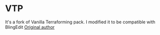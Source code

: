 # VTP
It's a fork of Vanilla Terraforming pack. I modified it to be compatible with BlingEdit
<a href="https://www.planetminecraft.com/mod/vanilla-terraforming-pack-datapack-4124905/" title="">Original author</a>
